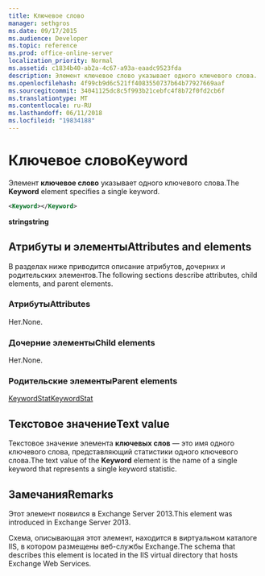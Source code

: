 ```yaml
---
title: Ключевое слово
manager: sethgros
ms.date: 09/17/2015
ms.audience: Developer
ms.topic: reference
ms.prod: office-online-server
localization_priority: Normal
ms.assetid: c1834b40-ab2a-4c67-a93a-eaadc9523fda
description: Элемент ключевое слово указывает одного ключевого слова.
ms.openlocfilehash: 4f99cb9d6c521ff4083550737b64b77927669aaf
ms.sourcegitcommit: 34041125dc8c5f993b21cebfc4f8b72f0fd2cb6f
ms.translationtype: MT
ms.contentlocale: ru-RU
ms.lasthandoff: 06/11/2018
ms.locfileid: "19834188"
---
```

# <a name="keyword"></a><span data-ttu-id="4e6ed-103">Ключевое слово</span><span class="sxs-lookup"><span data-stu-id="4e6ed-103">Keyword</span></span>

<span data-ttu-id="4e6ed-104">Элемент **ключевое слово** указывает одного ключевого слова.</span><span class="sxs-lookup"><span data-stu-id="4e6ed-104">The **Keyword** element specifies a single keyword.</span></span> 
  
```XML
<Keyword></Keyword>
```

 <span data-ttu-id="4e6ed-105">**string**</span><span class="sxs-lookup"><span data-stu-id="4e6ed-105">**string**</span></span>
## <a name="attributes-and-elements"></a><span data-ttu-id="4e6ed-106">Атрибуты и элементы</span><span class="sxs-lookup"><span data-stu-id="4e6ed-106">Attributes and elements</span></span>

<span data-ttu-id="4e6ed-107">В разделах ниже приводится описание атрибутов, дочерних и родительских элементов.</span><span class="sxs-lookup"><span data-stu-id="4e6ed-107">The following sections describe attributes, child elements, and parent elements.</span></span>
  
### <a name="attributes"></a><span data-ttu-id="4e6ed-108">Атрибуты</span><span class="sxs-lookup"><span data-stu-id="4e6ed-108">Attributes</span></span>

<span data-ttu-id="4e6ed-109">Нет.</span><span class="sxs-lookup"><span data-stu-id="4e6ed-109">None.</span></span>
  
### <a name="child-elements"></a><span data-ttu-id="4e6ed-110">Дочерние элементы</span><span class="sxs-lookup"><span data-stu-id="4e6ed-110">Child elements</span></span>

<span data-ttu-id="4e6ed-111">Нет.</span><span class="sxs-lookup"><span data-stu-id="4e6ed-111">None.</span></span>
  
### <a name="parent-elements"></a><span data-ttu-id="4e6ed-112">Родительские элементы</span><span class="sxs-lookup"><span data-stu-id="4e6ed-112">Parent elements</span></span>

[<span data-ttu-id="4e6ed-113">KeywordStat</span><span class="sxs-lookup"><span data-stu-id="4e6ed-113">KeywordStat</span></span>](keywordstat.md)
  
## <a name="text-value"></a><span data-ttu-id="4e6ed-114">Текстовое значение</span><span class="sxs-lookup"><span data-stu-id="4e6ed-114">Text value</span></span>

<span data-ttu-id="4e6ed-115">Текстовое значение элемента **ключевых слов** — это имя одного ключевого слова, представляющий статистики одного ключевого слова.</span><span class="sxs-lookup"><span data-stu-id="4e6ed-115">The text value of the **Keyword** element is the name of a single keyword that represents a single keyword statistic.</span></span> 
  
## <a name="remarks"></a><span data-ttu-id="4e6ed-116">Замечания</span><span class="sxs-lookup"><span data-stu-id="4e6ed-116">Remarks</span></span>

<span data-ttu-id="4e6ed-117">Этот элемент появился в Exchange Server 2013.</span><span class="sxs-lookup"><span data-stu-id="4e6ed-117">This element was introduced in Exchange Server 2013.</span></span>
  
<span data-ttu-id="4e6ed-118">Схема, описывающая этот элемент, находится в виртуальном каталоге IIS, в котором размещены веб-службы Exchange.</span><span class="sxs-lookup"><span data-stu-id="4e6ed-118">The schema that describes this element is located in the IIS virtual directory that hosts Exchange Web Services.</span></span>
  

